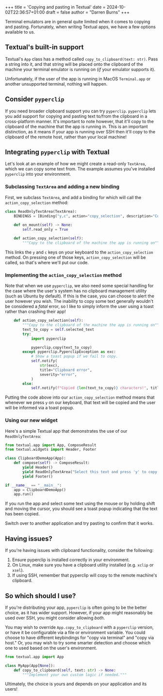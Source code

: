 +++
title = 'Copying and pasting in Textual'
date = 2024-10-02T22:36:57+01:00
draft = false
author = "Darren Burns"
+++

Terminal emulators are in general quite limited when it comes to copying and pasting. Fortunately, when writing Textual apps, we have a few options available to us.

## Textual's built-in support

Textual's `App` class has a method called `copy_to_clipboard(text: str)`. Pass a string into it, and that string will be placed onto the clipboard of the machine your terminal emulator is running on (*if* your emulator supports it).

Unfortunately, if the user of the app is running in MacOS `Terminal.app` or another unsupported terminal, nothing will happen.

## Consider `pyperclip`

If you need broader clipboard support you can try `pyperclip`. `pyperclip` lets you add support for copying and pasting text to/from the clipboard in a cross-platform manner. It's important to note however, that it'll copy to the clipboard of the machine that the app is running in. This is an important distinction, as it means if your app is running over SSH then it'll copy to the clipboard of the remote host, rather than your local machine!

## Integrating `pyperclip` with Textual

Let's look at an example of how we might create a read-only `TextArea`, which we can copy some text from. The example assumes you've installed `pyperclip` into your environment.

### Subclassing `TextArea` and adding a new binding

First, we subclass `TextArea`, and add a binding for which will call the `action_copy_selection` method:

```python
class ReadOnlyTextArea(TextArea):
    BINDINGS = [Binding("y,c", action="copy_selection", description="Copy selection")]
    
    def on_mount(self) -> None:
        self.read_only = True

    def action_copy_selection(self):
        """Copy to the clipboard of the machine the app is running on"""
```

This links the `y` and `c` keys on your keyboard to the `action_copy_selection` method. On pressing one of those keys, `action_copy_selection` will be called, so that's where we'll put our code.

### Implementing the `action_copy_selection` method

Note that when we use `pyperclip`, we also need some special handling for the case where the user's system has no clipboard management utility (such as Ubuntu by default). If this is the case, you can choose to alert the user however you wish. The inability to copy some text generally wouldn't be considered a *fatal* error, so I like to simply inform the user using a toast rather than crashing their app!

```python
    def action_copy_selection(self):
        """Copy to the clipboard of the machine the app is running on"""
        text_to_copy = self.selected_text
        try:
            import pyperclip

            pyperclip.copy(text_to_copy)
        except pyperclip.PyperclipException as exc:
            # Show a toast popup if we fail to copy.
            self.notify(
                str(exc),
                title="Clipboard error",
                severity="error",
            )
        else:
            self.notify(f"Copied {len(text_to_copy)} characters!", title="Copied selection")
```

Putting the code above into our `action_copy_selection` method means that whenever we press `y` on our keyboard, that text will be copied and the user will be informed via a toast popup.

### Using our new widget

Here's a simple Textual app that demonstrates the use of our `ReadOnlyTextArea`:

```python
from textual.app import App, ComposeResult
from textual.widgets import Header, Footer

class ClipboardDemoApp(App):
    def compose(self) -> ComposeResult:
        yield Header()
        yield ReadOnlyTextArea("Select this text and press 'y' to copy!")
        yield Footer()

if __name__ == "__main__":
    app = ClipboardDemoApp()
    app.run()
```

If you run the app and select some text using the mouse or by holding shift and moving the cursor, you should see a toast popup indicating that the text has been copied.

Switch over to another application and try pasting to confirm that it works.

## Having issues?

If you're having issues with clipboard functionality, consider the following:

1. Ensure pyperclip is installed correctly in your environment.
2. On Linux, make sure you have a clipboard utility installed (e.g. `xclip` or `xsel`).
3. If using SSH, remember that pyperclip will copy to the remote machine's clipboard.

## So which should I use?

If you're distributing your app, `pyperclip` is often going to be the better choice, as it has wider support. However, if your app might reasonably be used over SSH, you might consider allowing *both*.

You may wish to override `App.copy_to_clipboard` with a `pyperclip` version, or have it be configurable via a file or environment variable. You could choose to have different keybindings for "copy via terminal" and "copy via host." Or, you may wish to try some smarter detection and choose which one to used based on the user's environment.

```python
from textual.app import App

class MyApp(App[None]):
    def copy_to_clipboard(self, text: str) -> None:
        """Implement your own custom logic if needed."""
```

Ultimately, the choice is yours and depends on your application and its users!
